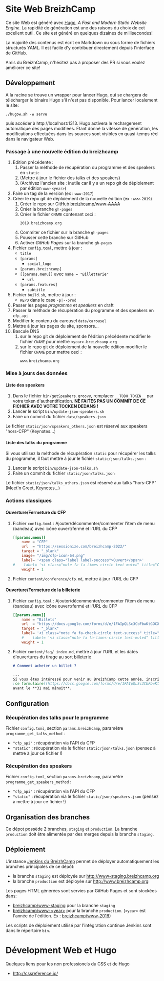 # Site Web BreizhCamp

Ce site Web est généré avec [Hugo](https://gohugo.io/), _A Fast and Modern Static Website Engine_. La rapidité de génération est une des raisons du choix de cet excellent outil. Ce site est généré en quelques dizaines de millisecondes!

La majorité des contenus est écrit en Markdown ou sous forme de fichiers structurés YAML. Il est facile d'y contribuer directement depuis l'interface de GitHub.

Amis du BreizhCamp, n'hésitez pas à proposer des PR si vous voulez améliorer ce site!

## Développement

A la racine se trouve un wrapper pour lancer Hugo, qui se chargera de télécharger le binaire Hugo s'il n'est pas disponible. Pour lancer localement le site:

    ./hugow.sh -w serve

puis accéder à http://localhost:1313. Hugo activera le rechargement automatique des pages modifiées. Etant donné la vitesse de génération, les modifications effectuées dans les sources sont visibles en quasi-temps réel dans le navigateur Web.

### Passage à une nouvelle édition du breizhcamp

1.  Edition précédente :
    1.  Passer la méthode de récupération du programme et des speakers en `static`
    1.  (Mettre à jour le fichier des talks et des speakers)
    1.  (Archivez l'ancien site : inutile car il y a un repo git de déploiement par édition `www-<year>`)
1.  Faire un tag de la version (ex : `www-2017`)
1.  Créer le repo git de déploiement de la nouvelle édition (ex : `www-2019`)
    1.  Créer le repo sur GitHub [breizhcamp/www-AAAA](https://github.com/breizhcamp)
    1.  Créer la branche `gh-pages`
    1.  Créer le fichier `CNAME` contenant ceci :
        ```
        2019.breizhcamp.org
        
        ```
    1.  Commiter ce fichier sur la branche `gh-pages`
    1.  Pousser cette branche sur GitHub
    1.  Activer _GitHub Pages_ sur la branche `gh-pages`
1.  Fichier `config.toml`, mettre à jour :
    -   `title`
    -   `[params]`
        -   `social_logo`
    -   `[params.breizhcamp]`
    -   `[[params.menu]]` avec `name = "Billetterie"`
        -    `url`
    -   `[params.features]`
        -    `subtitle`
1.  Fichier `build.sh`, mettre à jour :
    -   `REPO` dans le case `-p|--prod`
1.  Passer les pages _programme_ et _speakers_ en draft
1.  Passer la méthode de récupération du programme et des speakers en `cfp_api`
1.  Modifier le contenu du carousel `data/carousel`
1.  Mettre à jour les pages du site, sponsors...
1.  Bascule DNS
    1.  sur le repo git de déploiement de l'édition précédente modifier le fichier `CNAME` pour mettre `<year>.breizhcamp.org`
    1.  sur le repo git de déploiement de la nouvelle édition modifier le fichier `CNAME` pour mettre ceci :
        ```
        www.breizhcamp.org
        
        ```

### Mise à jours des données

#### Liste des speakers

1.  Dans le fichier `bin/getSpeakers.groovy`, remplacer `__TODO_TOKEN__` par votre token d'authentification.
    **NE FAITES PAS UN COMMIT DE CE FICHIER AVEC VOTRE TOCKEN DEDANS !**
1.  Lancer le script `bin/update-json-speakers.sh`
1.  Faire un commit du fichier `data/speakers.json`

Le fichier `static/json/speakers_others.json` est réservé aux speakers "hors-CFP" (Keynotes...)


#### Liste des talks du programme

Si vous utilisez la méthode de récupération `static` pour récupérer les talks du programme,
il faut mettre à jour le fichier `static/json/talks.json` :

1.  Lancer le script `bin/update-json-talks.sh`
1.  Faire un commit du fichier `static/json/talks.json`

Le fichier `static/json/talks_others.json` est réservé aux talks "hors-CFP" (Meet'n Greet, Keynotes...)


### Actions classiques

#### Ouverture/Fermeture du CFP

1. Fichier `config.toml` : Ajouter/décommenter/commenter l'item de menu (bandeau) avec icône ouvert/fermé et l'URL du CFP
    ```toml
    [[params.menu]]
        name = "CFP"
        url  = "https://sessionize.com/breizhcamp-2022/"
        target = "_blank"
        image= "/img/cfp-icon-64.png"
        label= '<span class="label label-success">Ouvert</span>'
    #    label= '<i class="note fa fa-times-circle text-muted" title="Clos"></i>'
        weight = 1
    ```
2. Fichier `content/conference/cfp.md`, mettre à jour l'URL du CFP


#### Ouverture/Fermeture de la billeterie

1. Fichier `config.toml` : Ajouter/décommenter/commenter l'item de menu (bandeau) avec icône ouvert/fermé et l'URL du CFP
    ```toml
    [[params.menu]]
        name = "Billets"
        url  = "https://docs.google.com/forms/d/e/1FAIpQLSc3CbFbwKtGOCX7tbU4pXPg6LOOEB9xbp5LCpgfVlNiqFy8hg/viewform"
        target = "_blank"
        label= '<i class="note fa fa-check-circle text-success" title="Billetterie avec tirage au sort : inscriptions ouvertes"></i>'
        #    label= '<i class="note fa fa-times-circle text-muted" title="Billetterie avec tirage au sort : inscriptions closes"></i>'
        weight = 1
    ```
2. Fichier `content/faq/_index.md`, mettre à jour l'URL et les dates d'ouvertures du tirage au sort billeterie
    ```markdown
    # Comment acheter un billet ?
    
    ...
    Si vous êtes intéressé pour venir au BreizhCamp cette année, inscrivez-vous au tirage au sort via
    [ce formulaire](https://docs.google.com/forms/d/e/1FAIpQLSc3CbFbwKtGOCX7tbU4pXPg6LOOEB9xbp5LCpgfVlNiqFy8hg/viewform)
    avant le **31 mai minuit**.
    ```


## Configuration

### Récupération des talks pour le programme

Fichier `config.toml`, section `params.breizhcamp`, paramètre `programme_get_talks_method` :
-   `"cfp_api"` : récupération via l'API du CFP
-   `"static"` : récupération via le fichier `static/json/talks.json` (pensez à mettre à jour ce fichier !)

### Récupération des speakers

Fichier `config.toml`, section `params.breizhcamp`, paramètre `programme_get_speakers_method` :
-   `"cfp_api"` : récupération via l'API du CFP
-   `"static"` : récupération via le fichier `static/json/speakers.json` (pensez à mettre à jour ce fichier !)


## Organisation des branches

Ce dépot possède 2 branches, `staging` et `production`. La branche `production` doit être alimentée par des merges depuis la branche `staging`.

## Déploiement

L'instance [Jenkins du BreizhCamp]( https://breizhcamp.ci.cloudbees.com) permet de déployer automatiquement les branches principales de ce dépôt:

* la branche `staging` est déployée sur http://www-staging.breizhcamp.org
* la branche `production` est déployée sur http://www.breizhcamp.org

Les pages HTML générées sont servies par GitHub Pages et sont stockées dans:

* [breizhcamp/www-staging](https://github.com/breizhcamp/www-staging) pour la branche `staging`
* [breizhcamp/www-\<year\>](https://github.com/breizhcamp) pour la branche `production`.
  (`<year>` est l'année de l'édition. Ex : [breizhcamp/www-2018](https://github.com/breizhcamp/www-2018))

Les scripts de déploiement utilisé par l'intégration continue Jenkins sont dans le répertoire `bin`.

# Dévelopment Web et Hugo

Quelques liens pour les non professionels du CSS et de Hugo

* http://cssreference.io/
